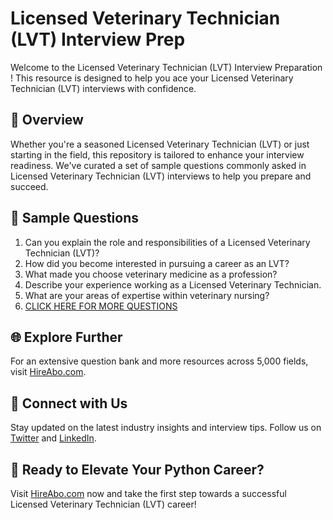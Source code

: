# Licensed Veterinary Technician (LVT) Interview Prep

Welcome to the Licensed Veterinary Technician (LVT) Interview Preparation ! This resource is designed to help you ace your Licensed Veterinary Technician (LVT) interviews with confidence.

## 🚀 Overview

Whether you're a seasoned Licensed Veterinary Technician (LVT) or just starting in the field, this repository is tailored to enhance your interview readiness. We've curated a set of sample questions commonly asked in Licensed Veterinary Technician (LVT) interviews to help you prepare and succeed.

## 📝 Sample Questions

1. Can you explain the role and responsibilities of a Licensed Veterinary Technician (LVT)?
2. How did you become interested in pursuing a career as an LVT?
3. What made you choose veterinary medicine as a profession?
4. Describe your experience working as a Licensed Veterinary Technician.
5. What are your areas of expertise within veterinary nursing?
6. [CLICK HERE FOR MORE QUESTIONS](https://hireabo.com/job/24_1_2/Licensed%20Veterinary%20Technician%20LVT)

## 🌐 Explore Further

For an extensive question bank and more resources across 5,000 fields, visit [HireAbo.com](https://www.hireabo.com).

## 📱 Connect with Us

Stay updated on the latest industry insights and interview tips. Follow us on [Twitter](https://twitter.com/hireabo) and [LinkedIn](https://www.linkedin.com/in/hire-abo-3609972a8/).

## 🚀 Ready to Elevate Your Python Career?

Visit [HireAbo.com](https://www.hireabo.com) now and take the first step towards a successful Licensed Veterinary Technician (LVT) career!